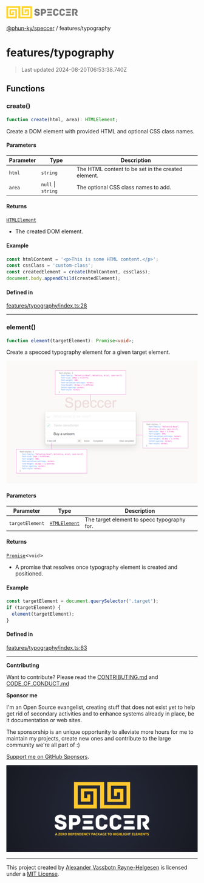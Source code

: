 <div>
  <img alt="SPECCER logo" src="https://raw.githubusercontent.com/phun-ky/speccer/main/public/logo-speccer-horizontal-colored-package.svg?raw=true" style="max-height:32px;" />
</div>

[@phun-ky/speccer](../README.md) / features/typography

# features/typography

> Last updated 2024-08-20T06:53:38.740Z

## Functions

### create()

```ts
function create(html, area): HTMLElement;
```

Create a DOM element with provided HTML and optional CSS class names.

#### Parameters

| Parameter | Type               | Description                                        |
| --------- | ------------------ | -------------------------------------------------- |
| `html`    | `string`           | The HTML content to be set in the created element. |
| `area`    | `null` \| `string` | The optional CSS class names to add.               |

#### Returns

[`HTMLElement`](https://developer.mozilla.org/docs/Web/API/HTMLElement)

- The created DOM element.

#### Example

```ts
const htmlContent = '<p>This is some HTML content.</p>';
const cssClass = 'custom-class';
const createdElement = create(htmlContent, cssClass);
document.body.appendChild(createdElement);
```

#### Defined in

[features/typography/index.ts:28](https://github.com/phun-ky/speccer/blob/main/src/features/typography/index.ts#L28)

---

### element()

```ts
function element(targetElement): Promise<void>;
```

Create a specced typography element for a given target element.

![typography](https://github.com/phun-ky/speccer/blob/main/public/typography.png?raw=true)

#### Parameters

| Parameter       | Type                                                                    | Description                                 |
| --------------- | ----------------------------------------------------------------------- | ------------------------------------------- |
| `targetElement` | [`HTMLElement`](https://developer.mozilla.org/docs/Web/API/HTMLElement) | The target element to specc typography for. |

#### Returns

[`Promise`](https://developer.mozilla.org/docs/Web/JavaScript/Reference/Global_Objects/Promise)\<`void`>

- A promise that resolves once typography element is created and positioned.

#### Example

```ts
const targetElement = document.querySelector('.target');
if (targetElement) {
  element(targetElement);
}
```

#### Defined in

[features/typography/index.ts:63](https://github.com/phun-ky/speccer/blob/main/src/features/typography/index.ts#L63)

---

**Contributing**

Want to contribute? Please read the [CONTRIBUTING.md](https://github.com/phun-ky/speccer/blob/main/CONTRIBUTING.md) and [CODE_OF_CONDUCT.md](https://github.com/phun-ky/speccer/blob/main/CODE_OF_CONDUCT.md)

**Sponsor me**

I'm an Open Source evangelist, creating stuff that does not exist yet to help get rid of secondary activities and to enhance systems already in place, be it documentation or web sites.

The sponsorship is an unique opportunity to alleviate more hours for me to maintain my projects, create new ones and contribute to the large community we're all part of :)

[Support me on GitHub Sponsors](https://github.com/sponsors/phun-ky).

![Speccer banner, with logo and slogan: A zero dependency package to highlight elements](https://github.com/phun-ky/speccer/blob/main/public/speccer-banner.png?raw=true)

---

This project created by [Alexander Vassbotn Røyne-Helgesen](http://phun-ky.net) is licensed under a [MIT License](https://choosealicense.com/licenses/mit/).
